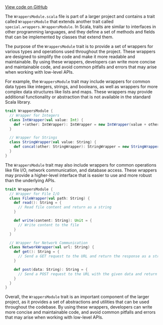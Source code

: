 [View code on GitHub](sigmastate-interpreterhttps://github.com/ScorexFoundation/sigmastate-interpreter/.autodoc/docs/json/graph-ir/src/main/scala/special/sigma/wrappers)

The `WrappersModule.scala` file is part of a larger project and contains a trait called `WrappersModule` that extends another trait called `special.wrappers.WrappersModule`. In Scala, traits are similar to interfaces in other programming languages, and they define a set of methods and fields that can be implemented by classes that extend them.

The purpose of the `WrappersModule` trait is to provide a set of wrappers for various types and operations used throughout the project. These wrappers are designed to simplify the code and make it more readable and maintainable. By using these wrappers, developers can write more concise and maintainable code, and avoid common pitfalls and errors that may arise when working with low-level APIs.

For example, the `WrappersModule` trait may include wrappers for common data types like integers, strings, and booleans, as well as wrappers for more complex data structures like lists and maps. These wrappers may provide additional functionality or abstraction that is not available in the standard Scala library.

```scala
trait WrappersModule {
  // Wrapper for Integers
  class IntWrapper(val value: Int) {
    def +(other: IntWrapper): IntWrapper = new IntWrapper(value + other.value)
  }

  // Wrapper for Strings
  class StringWrapper(val value: String) {
    def concat(other: StringWrapper): StringWrapper = new StringWrapper(value + other.value)
  }
}
```

The `WrappersModule` trait may also include wrappers for common operations like file I/O, network communication, and database access. These wrappers may provide a higher-level interface that is easier to use and more robust than the underlying APIs.

```scala
trait WrappersModule {
  // Wrapper for File I/O
  class FileWrapper(val path: String) {
    def read(): String = {
      // Read file content and return as a string
    }

    def write(content: String): Unit = {
      // Write content to the file
    }
  }

  // Wrapper for Network Communication
  class NetworkWrapper(val url: String) {
    def get(): String = {
      // Send a GET request to the URL and return the response as a string
    }

    def post(data: String): String = {
      // Send a POST request to the URL with the given data and return the response as a string
    }
  }
}
```

Overall, the `WrappersModule` trait is an important component of the larger project, as it provides a set of abstractions and utilities that can be used throughout the codebase. By using these wrappers, developers can write more concise and maintainable code, and avoid common pitfalls and errors that may arise when working with low-level APIs.
